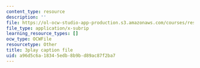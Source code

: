 ```yaml
---
content_type: resource
description: ''
file: https://ol-ocw-studio-app-production.s3.amazonaws.com/courses/res-9-003-brains-minds-and-machines-summer-course-summer-2015/a96d5c6a18345edb8b9bd89ac87f2ba7_GXuI9fKDxso.vtt
file_type: application/x-subrip
learning_resource_types: []
ocw_type: OCWFile
resourcetype: Other
title: 3play caption file
uid: a96d5c6a-1834-5edb-8b9b-d89ac87f2ba7
---
```

